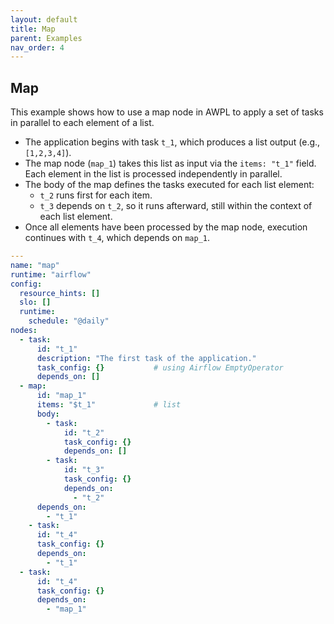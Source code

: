 ```yaml
---
layout: default
title: Map
parent: Examples
nav_order: 4
---
```


## Map

This example shows how to use a map node in AWPL to apply a set of tasks in parallel to each element of a list.

- The application begins with task `t_1`, which produces a list output (e.g., `[1,2,3,4]`).
- The map node (`map_1`) takes this list as input via the `items: "t_1"` field. Each element in the list is processed independently in parallel.
- The body of the map defines the tasks executed for each list element:
  - `t_2` runs first for each item.
  - `t_3` depends on `t_2`, so it runs afterward, still within the context of each list element.
- Once all elements have been processed by the map node, execution continues with `t_4`, which depends on `map_1`.

```yaml
---
name: "map"
runtime: "airflow"
config:
  resource_hints: []
  slo: []
  runtime:
    schedule: "@daily"
nodes:
  - task:
      id: "t_1"
      description: "The first task of the application."
      task_config: {}           # using Airflow EmptyOperator 
      depends_on: []
  - map:
      id: "map_1"
      items: "$t_1"             # list
      body:
        - task:
            id: "t_2"
            task_config: {}
            depends_on: []
        - task:
            id: "t_3"
            task_config: {}
            depends_on:
              - "t_2"
      depends_on:
        - "t_1"
    - task:
      id: "t_4"
      task_config: {}
      depends_on: 
        - "t_1"
  - task:
      id: "t_4"
      task_config: {}
      depends_on: 
        - "map_1"
```
